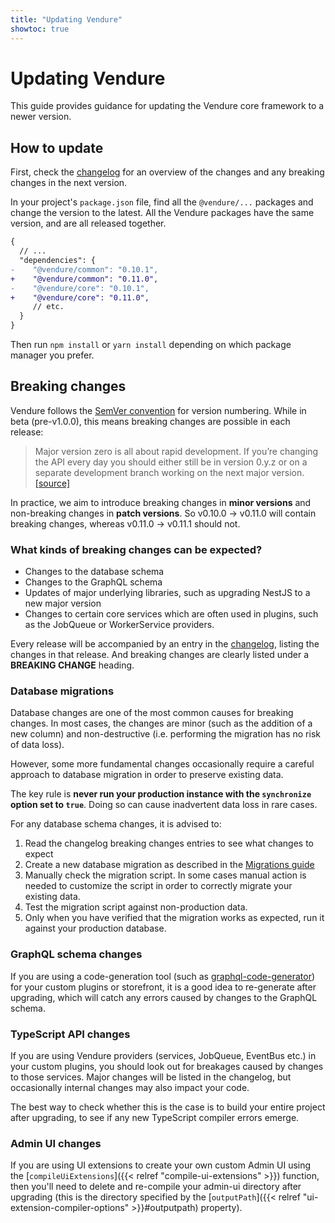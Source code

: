 ```yaml
---
title: "Updating Vendure"
showtoc: true
---
```


# Updating Vendure

This guide provides guidance for updating the Vendure core framework to a newer version.

## How to update

First, check the [changelog](https://github.com/vendure-ecommerce/vendure/blob/master/CHANGELOG.md) for an overview of the changes and any breaking changes in the next version.

In your project's `package.json` file, find all the `@vendure/...` packages and change the version
to the latest. All the Vendure packages have the same version, and are all released together.

```diff
{
  // ...
  "dependencies": {
-    "@vendure/common": "0.10.1",
+    "@vendure/common": "0.11.0",
-    "@vendure/core": "0.10.1",
+    "@vendure/core": "0.11.0",
     // etc.
  }
}
```

Then run `npm install` or `yarn install` depending on which package manager you prefer.

## Breaking changes

Vendure follows the [SemVer convention](https://semver.org/) for version numbering. While in beta (pre-v1.0.0), this means breaking changes are possible in each release:

> Major version zero is all about rapid development. If you’re changing the API every day you should either still be in version 0.y.z or on a separate development branch working on the next major version.
 [[source]](https://semver.org/#doesnt-this-discourage-rapid-development-and-fast-iteration)

In practice, we aim to introduce breaking changes in **minor versions** and non-breaking changes in **patch versions**. So v0.10.0 -> v0.11.0 will contain breaking changes, whereas v0.11.0 -> v0.11.1 should not.

### What kinds of breaking changes can be expected?

* Changes to the database schema
* Changes to the GraphQL schema
* Updates of major underlying libraries, such as upgrading NestJS to a new major version
* Changes to certain core services which are often used in plugins, such as the JobQueue or WorkerService providers.

Every release will be accompanied by an entry in the [changelog](https://github.com/vendure-ecommerce/vendure/blob/master/CHANGELOG.md), listing the changes in that release. And breaking changes are clearly listed under a **BREAKING CHANGE** heading.

### Database migrations

Database changes are one of the most common causes for breaking changes. In most cases, the changes are minor (such as the addition of a new column) and non-destructive (i.e. performing the migration has no risk of data loss).

However, some more fundamental changes occasionally require a careful approach to database migration in order to preserve existing data.

The key rule is **never run your production instance with the `synchronize` option set to `true`**. Doing so can cause inadvertent data loss in rare cases.

For any database schema changes, it is advised to:

1. Read the changelog breaking changes entries to see what changes to expect
2. Create a new database migration as described in the [Migrations guide](http://localhost:1313/docs/developer-guide/migrations/)
3. Manually check the migration script. In some cases manual action is needed to customize the script in order to correctly migrate your existing data.
4. Test the migration script against non-production data.
5. Only when you have verified that the migration works as expected, run it against your production database.

### GraphQL schema changes

If you are using a code-generation tool (such as [graphql-code-generator](https://graphql-code-generator.com/)) for your custom plugins or storefront, it is a good idea to re-generate after upgrading, which will catch any errors caused by changes to the GraphQL schema.

### TypeScript API changes

If you are using Vendure providers (services, JobQueue, EventBus etc.) in your custom plugins, you should look out for breakages caused by changes to those services. Major changes will be listed in the changelog, but occasionally internal changes may also impact your code. 

The best way to check whether this is the case is to build your entire project after upgrading, to see if any new TypeScript compiler errors emerge.

### Admin UI changes

If you are using UI extensions to create your own custom Admin UI using the [`compileUiExtensions`]({{< relref "compile-ui-extensions" >}}) function, then you'll need to delete and re-compile your admin-ui directory after upgrading (this is the directory specified by the [`outputPath`]({{< relref "ui-extension-compiler-options" >}}#outputpath) property).
